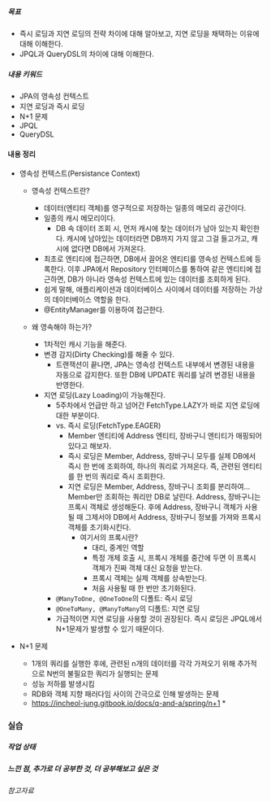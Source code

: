 ##### 목표
* 즉시 로딩과 지연 로딩의 전략 차이에 대해 알아보고, 지연 로딩을 채택하는 이유에 대해 이해한다.
* JPQL과 QueryDSL의 차이에 대해 이해한다.

##### 내용 키워드
* JPA의 영속성 컨텍스트
* 지연 로딩과 즉시 로딩
* N+1 문제
* JPQL
* QueryDSL

#### 내용 정리
* 영속성 컨텍스트(Persistance Context)
	* 영속성 컨텍스트란?
		* 데이터(엔티티 객체)를 영구적으로 저장하는 일종의 메모리 공간이다.
		* 일종의 캐시 메모리이다.
			* DB 속 데이터 조회 시, 먼저 캐시에 찾는 데이터가 남아 있는지 확인한다. 캐시에 남아있는 데이터라면 DB까지 가지 않고 그걸 들고가고, 캐시에 없다면 DB에서 가져온다.
		* 최초로 엔티티에 접근하면, DB에서 끌어온 엔티티를 영속성 컨텍스트에 등록한다. 이후 JPA에서 Repository 인터페이스를 통하여 같은 엔티티에 접근하면, DB가 아니라 영속성 컨텍스트에 있는 데이터를 조회하게 된다.
		* 쉽게 말해, 애플리케이션과 데이터베이스 사이에서 데이터를 저장하는 가상의 데이터베이스 역할을 한다.
		* @EntityManager를 이용하여 접근한다.
		
	* 왜 영속해야 하는가?
		* 1차적인 캐시 기능을 해준다.
		* 변경 감지(Dirty Checking)를 해줄 수 있다.
			* 트랜잭션이 끝나면, JPA는 영속성 컨텍스트 내부에서 변경된 내용을 자동으로 감지한다. 또한 DB에 UPDATE 쿼리를 날려 변경된 내용을 반영한다.
		* 지연 로딩(Lazy Loading)이 가능해진다.
			* 5주차에서 언급만 하고 넘어간 FetchType.LAZY가 바로 지연 로딩에 대한 부분이다.
			* vs. 즉시 로딩(FetchType.EAGER)
				* Member 엔티티에 Address 엔티티, 장바구니 엔티티가 매핑되어 있다고 해보자.
				* 즉시 로딩은 Member, Address, 장바구니 모두를 실제 DB에서 즉시 한 번에 조회하여, 하나의 쿼리로 가져온다. 즉, 관련된 엔티티를 한 번의 쿼리로 즉시 조회한다.
				* 지연 로딩은 Member, Address, 장바구니 조회를 분리하여... Member만 조회하는 쿼리만 DB로 날린다. Address, 장바구니는 프록시 객체로 생성해둔다. 후에 Address, 장바구니 객체가 사용될 때 그제서야 DB에서 Address, 장바구니 정보를 가져와 프록시 객체를 초기화시킨다.
					* 여기서의 프록시란?
						* 대리, 중계인 역할
						* 특정 개체 호출 시, 프록시 개체를 중간에 두면 이 프록시 객체가 진짜 객체 대신 요청을 받는다.
						* 프록시 객체는 실제 객체를 상속받는다.
						* 처음 사용될 때 한 번만 초기화된다.
			* `@ManyToOne, @OneToOne`의 디폴트: 즉시 로딩
			* `@OneToMany, @ManyToMany`의 디폴트: 지연 로딩
			* 가급적이면 지연 로딩을 사용할 것이 권장된다. 즉시 로딩은 JPQL에서 N+1문제가 발생할 수 있기 때문이다.
			
* N+1 문제
	* 1개의 쿼리를 실행한 후에, 관련된 n개의 데이터를 각각 가져오기 위해 추가적으로 N번의 불필요한 쿼리가 실행되는 문제
	* 성능 저하를 발생시킴
	* RDB와 객체 지향 패러다임 사이의 간극으로 인해 발생하는 문제
	* https://incheol-jung.gitbook.io/docs/q-and-a/spring/n+1
		* 

### 실습


##### 작업 상태



##### 느낀 점, 추가로 더 공부한 것, 더 공부해보고 싶은 것





###### 참고자료